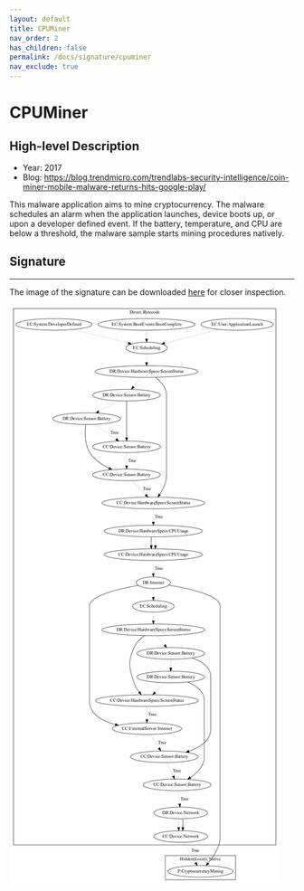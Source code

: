 ```yaml
---
layout: default
title: CPUMiner
nav_order: 2
has_children: false
permalink: /docs/signature/cpuminer
nav_exclude: true
---
```


# CPUMiner

## High-level Description

* Year: 2017
* Blog: https://blog.trendmicro.com/trendlabs-security-intelligence/coin-miner-mobile-malware-returns-hits-google-play/

This malware application aims to mine cryptocurrency. The malware schedules an alarm when the application launches, device boots up, or upon a developer defined event. If the battery, temperature, and CPU are below a threshold, the malware sample starts mining procedures natively.

## Signature
---

The image of the signature can be downloaded [here](../../img/signatures/CPUMiner.png) for closer inspection.

![](../../img/signatures/CPUMiner.png)